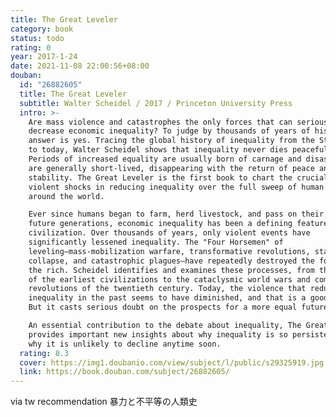 ```yaml
---
title: The Great Leveler
category: book
status: todo
rating: 0
year: 2017-1-24
date: 2021-11-08 22:00:56+08:00
douban:
  id: "26882605"
  title: The Great Leveler
  subtitle: Walter Scheidel / 2017 / Princeton University Press
  intro: >-
    Are mass violence and catastrophes the only forces that can seriously
    decrease economic inequality? To judge by thousands of years of history, the
    answer is yes. Tracing the global history of inequality from the Stone Age
    to today, Walter Scheidel shows that inequality never dies peacefully.
    Periods of increased equality are usually born of carnage and disaster and
    are generally short-lived, disappearing with the return of peace and
    stability. The Great Leveler is the first book to chart the crucial role of
    violent shocks in reducing inequality over the full sweep of human history
    around the world.

    Ever since humans began to farm, herd livestock, and pass on their assets to
    future generations, economic inequality has been a defining feature of
    civilization. Over thousands of years, only violent events have
    significantly lessened inequality. The "Four Horsemen" of
    leveling—mass-mobilization warfare, transformative revolutions, state
    collapse, and catastrophic plagues—have repeatedly destroyed the fortunes of
    the rich. Scheidel identifies and examines these processes, from the crises
    of the earliest civilizations to the cataclysmic world wars and communist
    revolutions of the twentieth century. Today, the violence that reduced
    inequality in the past seems to have diminished, and that is a good thing.
    But it casts serious doubt on the prospects for a more equal future.

    An essential contribution to the debate about inequality, The Great Leveler
    provides important new insights about why inequality is so persistent—and
    why it is unlikely to decline anytime soon.
  rating: 8.3
  cover: https://img1.doubanio.com/view/subject/l/public/s29325919.jpg
  link: https://book.douban.com/subject/26882605/
---
```


via tw recommendation  暴力と不平等の人類史
